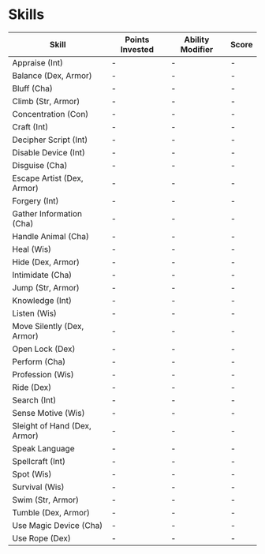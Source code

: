 # Skills

Skill | Points Invested | Ability Modifier | Score
----- | --------------- | ---------------- | -----
Appraise (Int) | -      | -                | -
Balance (Dex, Armor) | -| -                | -
Bluff (Cha)    | -      | -                | -
Climb (Str, Armor) | -  | -                | - 
Concentration (Con)| -  | -                | -
Craft (Int)        | -  | -                | -
Decipher Script (Int)| -| -                | -
Disable Device (Int)| - | -                | -
Disguise (Cha)      | - | -                | -
Escape Artist (Dex, Armor)| - | -          | -
Forgery (Int)       | - | -                | -
Gather Information (Cha) | - | -           | -
Handle Animal (Cha) | -  | -               | -
Heal (Wis)          | -  | -               | -
Hide (Dex, Armor)   | -  | -               | -
Intimidate (Cha)    | -  | -               | -
Jump (Str, Armor)   | -  | -               | -
Knowledge (Int)     | -  | -               | -
Listen (Wis)        | -  | -               | -
Move Silently (Dex, Armor) | - | -         | -
Open Lock (Dex) | - | -                    | -
Perform (Cha)   | - | -                    | -
Profession (Wis)| - | -                    | -
Ride (Dex)      | - | -                    | -
Search (Int)    | - | -                    | -
Sense Motive (Wis) | - | -                 | -
Sleight of Hand (Dex, Armor) | - | -       | -
Speak Language | - | -                     | -
Spellcraft (Int) | - | -                   | -
Spot (Wis)       | - | -                   | -
Survival (Wis)   | - | -                   | -
Swim (Str, Armor)| - | -                   | -
Tumble (Dex, Armor)| - | -                 | -
Use Magic Device (Cha) | - | -             | -
Use Rope (Dex)         | - | -             | -